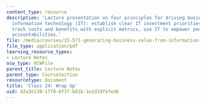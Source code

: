 ```yaml
---
content_type: resource
description: 'Lecture presentation on four principles for driving business value from
  information technology (IT): establish clear IT investment priorities, doggedly
  track costs and benefits with explicit metrics, use IT to empower people, and specify
  accountabilities.'
file: /media/courses/15-571-generating-business-value-from-information-technology-spring-2009/42a3e13017f86f37b81b1e2d10fbfed6_MIT15_571s09_lec24.pdf
file_type: application/pdf
learning_resource_types:
- Lecture Notes
ocw_type: OCWFile
parent_title: Lecture Notes
parent_type: CourseSection
resourcetype: Document
title: 'Class 24: Wrap Up'
uid: 42a3e130-17f8-6f37-b81b-1e2d10fbfed6
---
```

